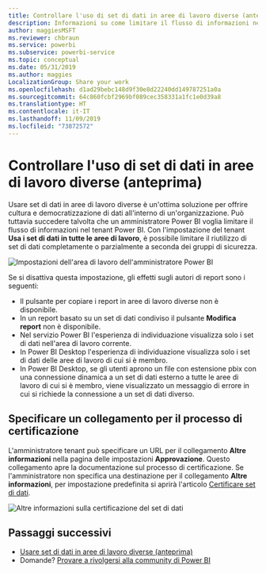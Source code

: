 ```yaml
---
title: Controllare l'uso di set di dati in aree di lavoro diverse (anteprima) - Power BI
description: Informazioni su come limitare il flusso di informazioni nel tenant Power BI.
author: maggiesMSFT
ms.reviewer: chbraun
ms.service: powerbi
ms.subservice: powerbi-service
ms.topic: conceptual
ms.date: 05/31/2019
ms.author: maggies
LocalizationGroup: Share your work
ms.openlocfilehash: d1ad29bebc148d9f30e8d22240dd149787251a0a
ms.sourcegitcommit: 64c860fcbf2969bf089cec358331a1fc1e0d39a8
ms.translationtype: HT
ms.contentlocale: it-IT
ms.lasthandoff: 11/09/2019
ms.locfileid: "73872572"
---
```

# <a name="control-the-use-of-datasets-across-workspaces-preview"></a>Controllare l'uso di set di dati in aree di lavoro diverse (anteprima)

Usare set di dati in aree di lavoro diverse è un'ottima soluzione per offrire cultura e democratizzazione di dati all'interno di un'organizzazione. Può tuttavia succedere talvolta che un amministratore Power BI voglia limitare il flusso di informazioni nel tenant Power BI. Con l'impostazione del tenant **Usa i set di dati in tutte le aree di lavoro**, è possibile limitare il riutilizzo di set di dati completamente o parzialmente a seconda dei gruppi di sicurezza.

![Impostazioni dell'area di lavoro dell'amministratore Power BI](media/service-datasets-admin-across-workspaces/power-bi-admin-workspace-settings.png)

Se si disattiva questa impostazione, gli effetti sugli autori di report sono i seguenti:

- Il pulsante per copiare i report in aree di lavoro diverse non è disponibile. 
- In un report basato su un set di dati condiviso il pulsante **Modifica report** non è disponibile.
- Nel servizio Power BI l'esperienza di individuazione visualizza solo i set di dati nell'area di lavoro corrente.
- In Power BI Desktop l'esperienza di individuazione visualizza solo i set di dati delle aree di lavoro di cui si è membro.
- In Power BI Desktop, se gli utenti aprono un file con estensione pbix con una connessione dinamica a un set di dati esterno a tutte le aree di lavoro di cui si è membro, viene visualizzato un messaggio di errore in cui si richiede la connessione a un set di dati diverso.

## <a name="provide-a-link-for-the-certification-process"></a>Specificare un collegamento per il processo di certificazione

L'amministratore tenant può specificare un URL per il collegamento **Altre informazioni** nella pagina delle impostazioni **Approvazione**.  Questo collegamento apre la documentazione sul processo di certificazione. Se l'amministratore non specifica una destinazione per il collegamento **Altre informazioni**, per impostazione predefinita si aprirà l'articolo [Certificare set di dati](service-datasets-certify.md).

![Altre informazioni sulla certificazione del set di dati](media/service-datasets-certify-promote/power-bi-dataset-learn-more-certification.png)

## <a name="next-steps"></a>Passaggi successivi

- [Usare set di dati in aree di lavoro diverse (anteprima)](service-datasets-across-workspaces.md)
- Domande? [Provare a rivolgersi alla community di Power BI](https://community.powerbi.com/)
